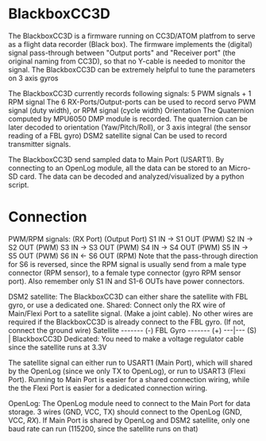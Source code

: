# BlackboxCC3D

The BlackboxCC3D is a firmware running on CC3D/ATOM platfrom to serve as a flight data recorder (Black box). The firmware implements the (digital) signal pass-through between "Output ports" and "Receiver port" (the original naming from CC3D), so that no Y-cable is needed to monitor the signal. The BlackboxCC3D can be extremely helpful to tune the parameters on 3 axis gyros

The BlackboxCC3D currently records following signals:
5 PWM signals + 1 RPM signal
The 6 RX-Ports/Output-ports can be used to record servo PWM signal (duty width), or RPM signal (cycle width)
Orientation
The Quaternion computed by MPU6050 DMP module is recorded. The quaternion can be later decoded to orientation (Yaw/Pitch/Roll), or 3 axis integral (the sensor reading of a FBL gyro)
DSM2 satellite signal
Can be used to record transmitter signals.

The BlackboxCC3D send sampled data to Main Port (USART1). By connecting to an OpenLog module, all the data can be stored to an Micro-SD card. The data can be decoded and analyzed/visualized by a python script.

# Connection
PWM/RPM signals:
(RX Port)   (Output Port)
  S1 IN  ->   S1 OUT (PWM)
  S2 IN  ->   S2 OUT (PWM)
  S3 IN  ->   S3 OUT (PWM)
  S4 IN  ->   S4 OUT (PWM)
  S5 IN  ->   S5 OUT (PWM)
  S6 IN  <-   S6 OUT (RPM)
Note that the pass-through direction for S6 is reversed, since the RPM signal is usually send from a male type connector (RPM sensor), to a female type connector (gyro RPM sensor port). Also remember only S1 IN and S1-6 OUTs have power connectors.

DSM2 satellite:
The BlackboxCC3D can either share the satellite with FBL gyro, or use a dedicated one.
Shared:
Connect only the RX wire of Main/Flexi Port to a satellite signal. (Make a joint cable). No other wires are required if the BlackboxCC3D is already connect to the FBL gyro. (If not, connect the ground wire)
Satellite ------- (-) FBL Gyro
          ------- (+)
          ---|--- (S)
             |
        BlackboxCC3D
Dedicated:
You need to make a voltage regulator cable since the satellite runs at 3.3V

The satellite signal can either run to USART1 (Main Port), which will shared by the OpenLog (since we only TX to OpenLog), or run to USART3 (Flexi Port). Running to Main Port is easier for a shared connection wiring, while the the Flexi Port is easier for a dedicated connection wiring.

OpenLog:
The OpenLog module need to connect to the Main Port for data storage. 3 wires (GND, VCC, TX) should connect to the OpenLog (GND, VCC, *RX*). If Main Port is shared by OpenLog and DSM2 satellite, only one baud rate can run (115200, since the satellite runs on that)
